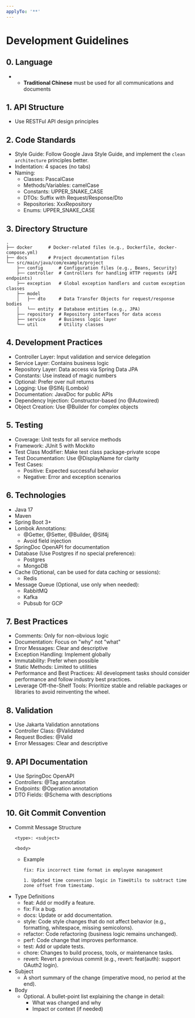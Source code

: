 ```yaml
---
applyTo: '**'
---
```

# Development Guidelines

## 0. Language

- - **Traditional Chinese** must be used for all communications and documents

## 1. API Structure

- Use RESTFul API design principles

## 2. Code Standards

- Style Guide: Follow Google Java Style Guide, and implement the `clean architecture` principles better.
- Indentation: 4 spaces (no tabs)
- Naming:
    - Classes: PascalCase
    - Methods/Variables: camelCase
    - Constants: UPPER_SNAKE_CASE
    - DTOs: Suffix with Request/Response/Dto
    - Repositories: XxxRepository
    - Enums: UPPER_SNAKE_CASE

## 3. Directory Structure
```text
.
├── docker      # Docker-related files (e.g., Dockerfile, docker-compose.yml)
├── docs        # Project documentation files
└── src/main/java/com/example/project
    ├── config      # Configuration files (e.g., Beans, Security)
    ├── controller  # Controllers for handling HTTP requests (API endpoints)
    ├── exception   # Global exception handlers and custom exception classes
    ├── model
    │   ├── dto     # Data Transfer Objects for request/response bodies
    │   └── entity  # Database entities (e.g., JPA)
    ├── repository  # Repository interfaces for data access
    ├── service     # Business logic layer
    └── util        # Utility classes
```

## 4. Development Practices
- Controller Layer: Input validation and service delegation
- Service Layer: Contains business logic
- Repository Layer: Data access via Spring Data JPA
- Constants: Use instead of magic numbers
- Optional: Prefer over null returns
- Logging: Use @Slf4j (Lombok)
- Documentation: JavaDoc for public APIs
- Dependency Injection: Constructor-based (no @Autowired)
- Object Creation: Use @Builder for complex objects

## 5. Testing

- Coverage: Unit tests for all service methods
- Framework: JUnit 5 with Mockito
- Test Class Modifier: Make test class package-private scope
- Test Documentation: Use @DisplayName for clarity
- Test Cases:
    - Positive: Expected successful behavior
    - Negative: Error and exception scenarios

## 6. Technologies
- Java 17
- Maven
- Spring Boot 3+
- Lombok Annotations:
    - @Getter, @Setter, @Builder, @Slf4j
    - Avoid field injection
- SpringDoc OpenAPI for documentation
- Database (Use Postgres if no special preference):
  - Postgres
  - MongoDB
- Cache (Optional, can be used for data caching or sessions):
  - Redis
- Message Queue (Optional, use only when needed):
  - RabbitMQ
  - Kafka
  - Pubsub for GCP

## 7. Best Practices

- Comments: Only for non-obvious logic
- Documentation: Focus on "why" not "what"
- Error Messages: Clear and descriptive
- Exception Handling: Implement globally
- Immutability: Prefer when possible
- Static Methods: Limited to utilities
- Performance and Best Practices: All development tasks should consider performance and follow industry best practices.
- Leverage Off-the-Shelf Tools: Prioritize stable and reliable packages or libraries to avoid reinventing the wheel.

## 8. Validation

- Use Jakarta Validation annotations
- Controller Class: @Validated
- Request Bodies: @Valid
- Error Messages: Clear and descriptive

## 9. API Documentation

- Use SpringDoc OpenAPI
- Controllers: @Tag annotation
- Endpoints: @Operation annotation
- DTO Fields: @Schema with descriptions

## 10. Git Commit Convention
- Commit Message Structure
  ```text
  <type>: <subject>

  <body>
  ```
    - Example
      ```text
      fix: Fix incorrect time format in employee management

      1. Updated time conversion logic in TimeUtils to subtract time zone offset from timestamp.
      ```
- Type Definitions
    - feat: Add or modify a feature.
    - fix: Fix a bug.
    - docs: Update or add documentation.
    - style: Code style changes that do not affect behavior (e.g., formatting, whitespace, missing semicolons).
    - refactor: Code refactoring (business logic remains unchanged).
    - perf: Code change that improves performance.
    - test: Add or update tests.
    - chore: Changes to build process, tools, or maintenance tasks.
    - revert: Revert a previous commit (e.g., revert: feat(auth): support OAuth2 login).
- Subject
    - A short summary of the change (imperative mood, no period at the end).
- Body
    - Optional. A bullet-point list explaining the change in detail:
        - What was changed and why
        - Impact or context (if needed)
